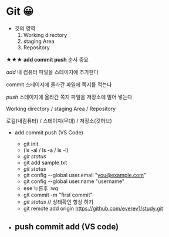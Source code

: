 # Git 😀

- 깃의 영역
    1. Working directory
    2. staging Area
    3. Repository

**★★★ add commit push** 순서 중요

*add*    내 컴퓨터 파일을 스테이지에 추가한다

commit    스테이지에 올라간 파일에 쪽지를 적는다

*push*    스테이지에 올라간 쪽지 파일을 저장소에 밀어 넣는다


Working directory / staging Area / Repository

로컬(내컴퓨터) / 스테이지(무대) / 저장소(깃허브)


- add commit push (VS Code)
    - git init
    - (ls -al / ls -a / ls -l)
    - *git status*
    - git add sample.txt
    - *git status*
    - git config --global user.email "you@example.com"
    - git config --global user.name "username"
    - ese 누른후 :wq
    - git commit -m "first commit" 
    - *git status*   // 상태확인 항상 하기
    - git remote add origin https://github.com/everev1/study.git

- push commit add (VS code)
    - 
